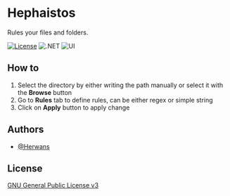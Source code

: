 # Hephaistos

Rules your files and folders.

[![License](https://img.shields.io/badge/License-GPL%20v3-yellow.svg)](https://opensource.org/licenses/)
![.NET](https://img.shields.io/badge/.NET-8.0-blue)
![UI](https://img.shields.io/badge/UI-WPF-blue)
## How to

1. Select the directory by either writing the path manually or select it with the **Browse** button
2. Go to **Rules** tab to define rules, can be either regex or simple string
3. Click on **Apply** button to apply change

## Authors

- [@Herwans](https://www.github.com/Herwans)


## License

[GNU General Public License v3](https://choosealicense.com/licenses/gpl-3.0/#)

